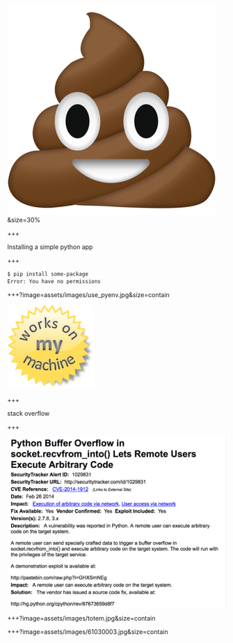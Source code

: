 ![poo](assets/images/big_poo.png)&size=30%

+++

Installing a simple python app
 
+++

```bash
$ pip install some-package
Error: You have no permissions
``` 

+++?image=assets/images/use_pyenv.jpg&size=contain

![works on my machine](assets/images/works_on_my_machine.png)

+++

stack overflow

+++

![vulnerability](assets/images/python_exploit.png)


+++?image=assets/images/totem.jpg&size=contain


+++?image=assets/images/61030003.jpg&size=contain